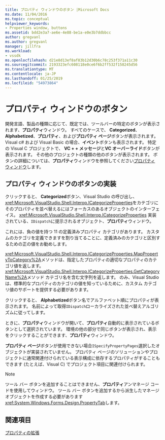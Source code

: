 ```yaml
---
title: プロパティ ウィンドウのボタン |Microsoft Docs
ms.date: 11/04/2016
ms.topic: conceptual
helpviewer_keywords:
- Properties window, buttons
ms.assetid: bdd2e3a7-ae6e-4e88-be1a-e0e3b7ddbbcc
author: gregvanl
ms.author: gregvanl
manager: jillfra
ms.workload:
- vssdk
ms.openlocfilehash: d21e8d13ef8af83b12d30b6c78c253f371a11c30
ms.sourcegitcommit: 2193323efc608118e0ce6f6b2ff532f158245d56
ms.translationtype: MT
ms.contentlocale: ja-JP
ms.lasthandoff: 01/25/2019
ms.locfileid: "54973864"
---
```

# <a name="properties-window-buttons"></a>プロパティ ウィンドウのボタン
開発言語、製品の種類に応じて、既定では、ツールバーの特定のボタンが表示されます、**プロパティ**ウィンドウ。 すべてのケースで、 **Categorized**、 **Alphabetized**、**プロパティ**、および**プロパティ ページ**ボタンが表示されます。 Visual c# および Visual Basic の場合、**イベント**ボタンも表示されます。 特定の Visual C プロジェクトで、 **VC + + メッセージ**と**VC オーバーライド**ボタンが表示されます。 その他のプロジェクトの種類の他のボタンが表示されます。 ボタンの詳細については、**プロパティ**ウィンドウを参照してください[プロパティ ウィンドウ](../../ide/reference/properties-window.md)します。  
  
## <a name="implementation-of-properties-window-buttons"></a>プロパティ ウィンドウのボタンの実装  
 クリックすると、 **Categorized**ボタン、Visual Studio の呼び出し、<xref:Microsoft.VisualStudio.Shell.Interop.ICategorizeProperties>をカテゴリにそのプロパティを並べ替えるにはフォーカスのあるオブジェクトのインターフェイス。 <xref:Microsoft.VisualStudio.Shell.Interop.ICategorizeProperties> 実装されている、`IDispatch`に提示されるオブジェクト、**プロパティ**ウィンドウ。  
  
 これには、負の値を持つ 11 の定義済みプロパティ カテゴリがあります。 カスタムのカテゴリを定義できますを割り当てることに、定義済みのカテゴリと区別するための正の値をお勧めします。  
  
 <xref:Microsoft.VisualStudio.Shell.Interop.ICategorizeProperties.MapPropertyToCategory%2A>メソッドは、指定したプロパティの適切なプロパティのカテゴリ値を返します。 <xref:Microsoft.VisualStudio.Shell.Interop.ICategorizeProperties.GetCategoryName%2A>メソッド カテゴリ名を含む文字列を返します。 のみ、Visual Studio は、標準的なプロパティのカテゴリの値を知っているために、カスタム カテゴリ値のサポートを提供する必要があります。  
  
 クリックすると、 **Alphabetized**ボタン名でアルファベット順にプロパティが表示されます。 名前によって取得`IDispatch`ローカライズされた並べ替えアルゴリズムに従ってします。  
  
 ときに、**プロパティ**ウィンドウが開いて、**プロパティ**自動的に表示されているボタンとして選択されています。 環境の他の部分で同じボタンが表示され、表示をクリックすることができます、**プロパティ**ウィンドウ。  
  
 **プロパティ ページ**ボタンが使用できない場合`ISpecifyPropertyPages`選択したオブジェクトが実装されていません。 プロパティ ページのソリューションやプロジェクトに通常関連付けられている表示構成に依存するプロパティがすることもできます (たとえば、Visual C) でプロジェクト項目に関連付けられます。  
  
> [!NOTE]
>  ツール バー ボタンを追加することはできません、**プロパティ**アンマネージ コードを使用してウィンドウ。 ツール バー ボタンを追加するから派生したマネージ オブジェクトを作成する必要があります<xref:System.Windows.Forms.Design.PropertyTab>します。  
  
## <a name="see-also"></a>関連項目  
 [プロパティの拡張](../../extensibility/internals/extending-properties.md)